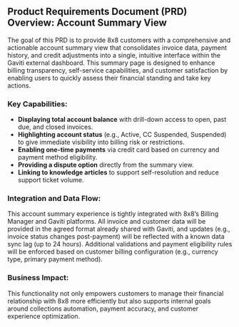 ## Product Requirements Document (PRD) Overview: Account Summary View

The goal of this PRD is to provide 8x8 customers with a comprehensive and actionable account summary view that consolidates invoice data, payment history, and credit adjustments into a single, intuitive interface within the Gaviti external dashboard. This summary page is designed to enhance billing transparency, self-service capabilities, and customer satisfaction by enabling users to quickly assess their financial standing and take key actions.

### Key Capabilities:

* **Displaying total account balance** with drill-down access to open, past due, and closed invoices.
* **Highlighting account status** (e.g., Active, CC Suspended, Suspended) to give immediate visibility into billing risk or restrictions.
* **Enabling one-time payments** via credit card based on currency and payment method eligibility.
* **Providing a dispute option** directly from the summary view.
* **Linking to knowledge articles** to support self-resolution and reduce support ticket volume.

### Integration and Data Flow:

This account summary experience is tightly integrated with 8x8’s Billing Manager and Gaviti platforms. All invoice and customer data will be provided in the agreed format already shared with Gaviti, and updates (e.g., invoice status changes post-payment) will be reflected with a known data sync lag (up to 24 hours). Additional validations and payment eligibility rules will be enforced based on customer billing configuration (e.g., currency type, primary payment method).

### Business Impact:

This functionality not only empowers customers to manage their financial relationship with 8x8 more efficiently but also supports internal goals around collections automation, payment accuracy, and customer experience optimization.
